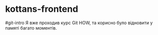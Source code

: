 # kottans-frontend

#git-intro
Я вже проходив курс Git HOW, та корисно було відновити у памяті багато моментів.
